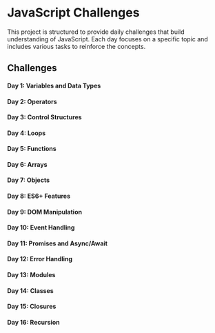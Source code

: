 # JavaScript Challenges

This project is structured to provide daily challenges that build understanding of JavaScript. Each day focuses on a specific topic and includes various tasks to reinforce the concepts.

## Challenges

#### Day 1: Variables and Data Types

#### Day 2: Operators

#### Day 3: Control Structures

#### Day 4: Loops

#### Day 5: Functions

#### Day 6: Arrays

#### Day 7: Objects

#### Day 8: ES6+ Features

#### Day 9: DOM Manipulation

#### Day 10: Event Handling

#### Day 11: Promises and Async/Await

#### Day 12: Error Handling

#### Day 13: Modules

#### Day 14: Classes

#### Day 15: Closures

#### Day 16: Recursion
